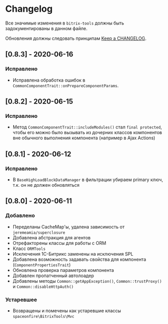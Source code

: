 # Changelog

Все значимые изменения в `bitrix-tools` должны быть задокументированы в данном файле.

Обновления должны следовать принципам [Keep a CHANGELOG](http://keepachangelog.com/).

<!--
## [X.Y.Z] - YYYY-MM-DD
### Добавлено
- Nothing

### Устаревшее
- Nothing

### Исправлено
- Nothing

### Удалено
- Nothing

### Безопасность
- Nothing
-->

## [0.8.3] - 2020-06-16
### Исправлено
- Исправлена обработка ошибок в `CommonComponentTrait::onPrepareComponentParams`.

## [0.8.2] - 2020-06-15
### Исправлено
- Метод `CommonComponentTrait::includeModules()` стал `final protected`,
  чтобы его можно было вызывать из дочерних классов компонентов вне обычного выполнения компонента
  (например в Ajax Actions)

## [0.8.1] - 2020-06-12
### Исправлено
- В `BaseHighLoadBlockDataManager` в фильтрации убираем primary ключ, т.к. он не должен обновляться

## [0.8.0] - 2020-06-11
### Добавлено
- Переделаны CacheMap'ы, удалена зависимость от `jeremeamia/superclosure`
- Добавлена абстракция для агентов
- Отрефакторены классы для работы с ORM
- Класс `ORMTools`
- Исключения 1С-Битрикс заменены на исключения SPL
- Добавлена возможность задавать свойства для компонента (`ComponentPropertiesTrait`)
- Обновлена проверка параметров компонента
- Добавлен пропатченный автолоадер
- Добавлены методы `Common::getAppException()`, `Common::trustProxy()` и `Common::disableHttpAuth()`

### Устаревшее
- Возвращены и помечены как устаревшие классы `spaceonfire\BitrixTools\Mvc`
